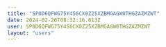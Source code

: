 ```yaml
---
title: "SP0D6QFWG75Y4S6CX0Z25XZBMGAGW0THGZAZMZWT"
date: 2024-02-26T08:32:16.613Z
user: SP0D6QFWG75Y4S6CX0Z25XZBMGAGW0THGZAZMZWT
layout: "users"
---
```

    